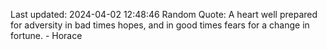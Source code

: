 Last updated: 2024-04-02 12:48:46
Random Quote: A heart well prepared for adversity in bad times hopes, and in good times fears for a change in fortune. - Horace